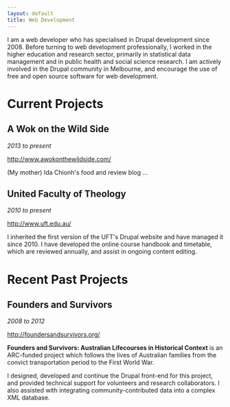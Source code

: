 ```yaml
---
layout: default
title: Web Development
---
```


I am a web developer who has specialised in Drupal development since 2008. Before turning to web development professionally, I worked in the higher education and research sector, primarily in statistical data management and in public health and social science research. I am actively involved in the Drupal community in Melbourne, and encourage the use of free and open source software for web development.

# Current Projects

## A Wok on the Wild Side

_2013 to present_

<http://www.awokonthewildside.com/>

(My mother) Ida Chionh's food and review blog ...

## United Faculty of Theology

_2010 to present_

<http://www.uft.edu.au/>

I inherited the first version of the UFT's Drupal website and have managed it
since 2010. I have developed the online course handbook and timetable, which
are reviewed annually, and assist in ongoing content editing.

# Recent Past Projects

## Founders and Survivors

_2008 to 2012_

<http://foundersandsurvivors.org/>

**Founders and Survivors: Australian Lifecourses in Historical Context** is an
ARC-funded project which follows the lives of Australian families from the
convict transportation period to the First World War.

I designed, developed and continue the Drupal front-end for this project, and
provided technical support for volunteers and research collaborators. I also
assisted with integrating community-contributed data into a complex XML
database.
